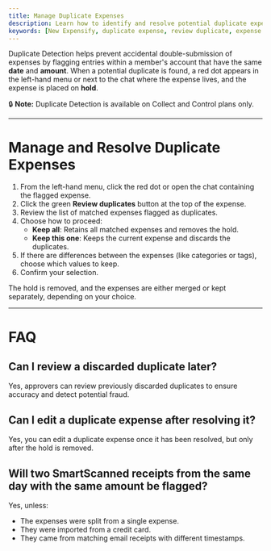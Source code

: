 ```yaml
---
title: Manage Duplicate Expenses
description: Learn how to identify and resolve potential duplicate expenses in New Expensify using the built-in Duplicate Detection tool.
keywords: [New Expensify, duplicate expense, review duplicate, expense on hold, resolve duplicates, flagged request, Collect plan, Control plan]
---
```


Duplicate Detection helps prevent accidental double-submission of expenses by flagging entries within a member's account that have the same **date** and **amount**. When a potential duplicate is found, a red dot appears in the left-hand menu or next to the chat where the expense lives, and the expense is placed on **hold**.

🔒 **Note:** Duplicate Detection is available on Collect and Control plans only.

---

# Manage and Resolve Duplicate Expenses

1. From the left-hand menu, click the red dot or open the chat containing the flagged expense.
2. Click the green **Review duplicates** button at the top of the expense.
3. Review the list of matched expenses flagged as duplicates.
4. Choose how to proceed:
   - **Keep all**: Retains all matched expenses and removes the hold.
   - **Keep this one**: Keeps the current expense and discards the duplicates.
5. If there are differences between the expenses (like categories or tags), choose which values to keep.
6. Confirm your selection.

The hold is removed, and the expenses are either merged or kept separately, depending on your choice.

---

# FAQ

## Can I review a discarded duplicate later? 
Yes, approvers can review previously discarded duplicates to ensure accuracy and detect potential fraud.

## Can I edit a duplicate expense after resolving it?
Yes, you can edit a duplicate expense once it has been resolved, but only after the hold is removed.

## Will two SmartScanned receipts from the same day with the same amount be flagged?
Yes, unless:
- The expenses were split from a single expense.
- They were imported from a credit card.
- They came from matching email receipts with different timestamps.

